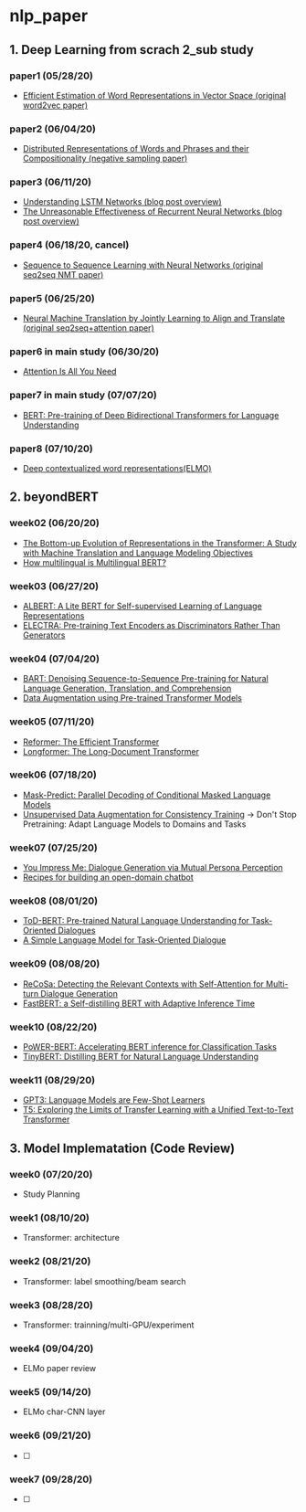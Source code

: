 # nlp_paper

## 1. Deep Learning from scrach 2_sub study

### paper1 (05/28/20)
- [Efficient Estimation of Word Representations in Vector Space (original word2vec paper)](https://arxiv.org/pdf/1301.3781.pdf)
### paper2 (06/04/20)
- [Distributed Representations of Words and Phrases and their Compositionality (negative sampling paper)](http://papers.nips.cc/paper/5021-distributed-representations-of-words-and-phrases-and-their-compositionality.pdf)
### paper3 (06/11/20)
- [Understanding LSTM Networks (blog post overview)](http://colah.github.io/posts/2015-08-Understanding-LSTMs/)
- [The Unreasonable Effectiveness of Recurrent Neural Networks (blog post overview)](http://karpathy.github.io/2015/05/21/rnn-effectiveness/)
### paper4 (06/18/20, cancel)
- [Sequence to Sequence Learning with Neural Networks (original seq2seq NMT paper)](https://arxiv.org/pdf/1409.3215.pdf)
### paper5 (06/25/20)
- [Neural Machine Translation by Jointly Learning to Align and Translate (original seq2seq+attention paper)](https://arxiv.org/pdf/1409.0473.pdf)
### paper6 in main study (06/30/20)
- [Attention Is All You Need](https://arxiv.org/pdf/1706.03762.pdf)
### paper7 in main study (07/07/20)
- [BERT: Pre-training of Deep Bidirectional Transformers for Language Understanding](https://arxiv.org/pdf/1810.04805.pdf)
### paper8 (07/10/20)
- [Deep contextualized word representations(ELMO)](https://arxiv.org/pdf/1802.05365.pdf)


## 2. beyondBERT

### week02 (06/20/20)
- [The Bottom-up Evolution of Representations in the Transformer: A Study with Machine Translation and Language Modeling Objectives](https://arxiv.org/abs/1909.01380)
- [How multilingual is Multilingual BERT?](https://arxiv.org/abs/1906.01502)
### week03 (06/27/20)
- [ALBERT: A Lite BERT for Self-supervised Learning of Language Representations](https://arxiv.org/abs/1909.11942)
- [ELECTRA: Pre-training Text Encoders as Discriminators Rather Than Generators](https://arxiv.org/abs/2003.10555)
### week04 (07/04/20)
- [BART: Denoising Sequence-to-Sequence Pre-training for Natural Language Generation, Translation, and Comprehension](https://arxiv.org/abs/1910.13461)
- [Data Augmentation using Pre-trained Transformer Models](https://arxiv.org/abs/2003.02245)
### week05 (07/11/20)
- [Reformer: The Efficient Transformer](https://arxiv.org/abs/2001.04451)
- [Longformer: The Long-Document Transformer](https://arxiv.org/abs/2004.05150)
### week06 (07/18/20)
- [Mask-Predict: Parallel Decoding of Conditional Masked Language Models](https://arxiv.org/abs/1904.09324)
- [Unsupervised Data Augmentation for Consistency Training](https://arxiv.org/abs/1904.12848)
-> Don't Stop Pretraining: Adapt Language Models to Domains and Tasks
### week07 (07/25/20)
- [You Impress Me: Dialogue Generation via Mutual Persona Perception](https://arxiv.org/abs/2004.05388)
- [Recipes for building an open-domain chatbot](https://arxiv.org/abs/2004.13637)
### week08 (08/01/20)
- [ToD-BERT: Pre-trained Natural Language Understanding for Task-Oriented Dialogues](https://arxiv.org/abs/2004.06871)
- [A Simple Language Model for Task-Oriented Dialogue](https://arxiv.org/abs/2005.00796)
### week09 (08/08/20)
- [ReCoSa: Detecting the Relevant Contexts with Self-Attention for Multi-turn Dialogue Generation](https://arxiv.org/abs/1907.05339)
- [FastBERT: a Self-distilling BERT with Adaptive Inference Time](https://arxiv.org/abs/2004.02178)
### week10 (08/22/20)
- [PoWER-BERT: Accelerating BERT inference for Classification Tasks](https://arxiv.org/abs/2001.08950)
- [TinyBERT: Distilling BERT for Natural Language Understanding](https://arxiv.org/abs/1909.10351)
### week11 (08/29/20)
- [GPT3: Language Models are Few-Shot Learners](https://arxiv.org/pdf/2005.14165.pdf)
- [T5: Exploring the Limits of Transfer Learning with a Unified Text-to-Text Transformer](https://arxiv.org/pdf/1910.10683.pdf)


## 3. Model Implematation (Code Review)

### week0 (07/20/20) 
 - Study Planning
 
### week1 (08/10/20) 
 - Transformer: architecture
 
### week2 (08/21/20)
- Transformer: label smoothing/beam search

### week3 (08/28/20)
- Transformer: trainning/multi-GPU/experiment

### week4 (09/04/20) 
 - ELMo paper review
 
### week5 (09/14/20)
- ELMo char-CNN layer

### week6 (09/21/20)
- [ ]

### week7 (09/28/20)
- [ ]
